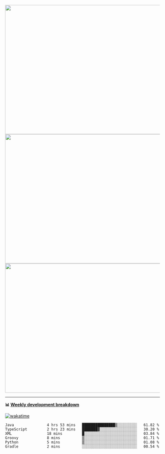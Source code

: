 <p float="left" align="middle"><img src="https://user-images.githubusercontent.com/56089155/195064669-12bd89bb-53c9-44b1-9fd8-993f93f585e1.png" width="600px" height="420px">
<img src="https://user-images.githubusercontent.com/56089155/195064706-c37aa3c8-f669-46c9-abba-1eadcbb910c5.png" width="600px" height="420px">
<img src="https://user-images.githubusercontent.com/56089155/195064753-0de674c7-4fc7-4831-a8a5-402e19cc77be.png" width="600px" height="420px"></p>

<hr />

**📊 [Weekly development breakdown](https://wakatime.com/@Ari24)**

[![wakatime](https://wakatime.com/badge/user/ca34c016-707f-4382-84cf-1823913a1423.svg)](https://wakatime.com/@ca34c016-707f-4382-84cf-1823913a1423)

<!--START_SECTION:waka-->

```text
Java               4 hrs 53 mins   ███████████████▒░░░░░░░░░   61.82 %
TypeScript         2 hrs 23 mins   ███████▓░░░░░░░░░░░░░░░░░   30.20 %
XML                18 mins         █░░░░░░░░░░░░░░░░░░░░░░░░   03.84 %
Groovy             8 mins          ▒░░░░░░░░░░░░░░░░░░░░░░░░   01.71 %
Python             5 mins          ▒░░░░░░░░░░░░░░░░░░░░░░░░   01.08 %
Gradle             2 mins          ░░░░░░░░░░░░░░░░░░░░░░░░░   00.54 %
```

<!--END_SECTION:waka-->
